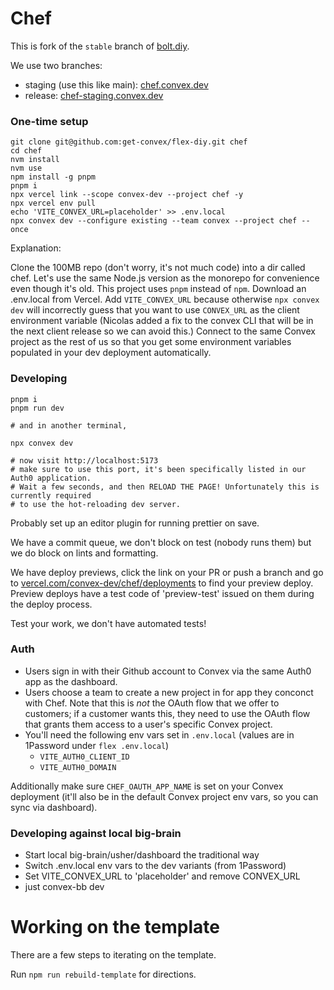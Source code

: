 # Chef

This is fork of the `stable` branch of [bolt.diy](https://github.com/stackblitz-labs/bolt.diy).

We use two branches:

- staging (use this like main): [chef.convex.dev](https://chef.convex.dev)
- release: [chef-staging.convex.dev](https://chef-staging.convex.dev)

### One-time setup

```
git clone git@github.com:get-convex/flex-diy.git chef
cd chef
nvm install
nvm use
npm install -g pnpm
pnpm i
npx vercel link --scope convex-dev --project chef -y
npx vercel env pull
echo 'VITE_CONVEX_URL=placeholder' >> .env.local
npx convex dev --configure existing --team convex --project chef --once
```

Explanation:

Clone the 100MB repo (don't worry, it's not much code) into a dir called chef.
Let's use the same Node.js version as the monorepo for convenience
even though it's old. This project uses `pnpm` instead of `npm`. Download an
.env.local from Vercel. Add `VITE_CONVEX_URL` because otherwise `npx convex dev`
will incorrectly guess that you want to use `CONVEX_URL` as the client
environment variable (Nicolas added a fix to the convex CLI that will be in
the next client release so we can avoid this.) Connect to the same Convex
project as the rest of us so that you get some environment variables populated
in your dev deployment automatically.

### Developing

```
pnpm i
pnpm run dev

# and in another terminal,

npx convex dev

# now visit http://localhost:5173
# make sure to use this port, it's been specifically listed in our Auth0 application.
# Wait a few seconds, and then RELOAD THE PAGE! Unfortunately this is currently required
# to use the hot-reloading dev server.
```

Probably set up an editor plugin for running prettier on save.

We have a commit queue, we don't block on test (nobody runs them) but we do block
on lints and formatting.

We have deploy previews, click the link on
your PR or push a branch and go to [vercel.com/convex-dev/chef/deployments](https://vercel.com/convex-dev/chef/deployments)
to find your preview deploy. Preview deploys have a test code of 'preview-test'
issued on them during the deploy process.

Test your work, we don't have automated tests!

### Auth

- Users sign in with their Github account to Convex via the same Auth0 app as the dashboard.
- Users choose a team to create a new project in for app they conconct with Chef.
  Note that this is _not_ the OAuth flow that we offer to customers; if a customer wants this,
  they need to use the OAuth flow that grants them access to a user's specific Convex project.
- You'll need the following env vars set in `.env.local` (values are in 1Password under `flex .env.local`)
  - `VITE_AUTH0_CLIENT_ID`
  - `VITE_AUTH0_DOMAIN`

Additionally make sure `CHEF_OAUTH_APP_NAME` is set on your Convex deployment
(it'll also be in the default Convex project env vars, so you can sync via dashboard).

### Developing against local big-brain

- Start local big-brain/usher/dashboard the traditional way
- Switch .env.local env vars to the dev variants (from 1Password)
- Set VITE_CONVEX_URL to 'placeholder' and remove CONVEX_URL
- just convex-bb dev

# Working on the template

There are a few steps to iterating on the template.

Run `npm run rebuild-template` for directions.
